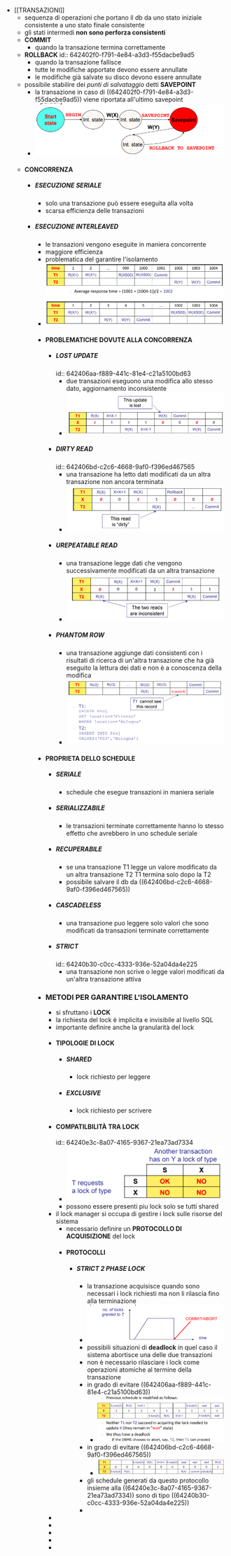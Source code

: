 - [[TRANSAZIONI]]
	- sequenza di operazioni che portano il db da uno stato iniziale consistente a uno stato finale consistente
	- gli stati intermedi **non sono perforza consistenti**
	- **COMMIT**
		- quando la transazione termina correttamente
	- **ROLLBACK**
	  id:: 642402f0-f791-4e84-a3d3-f55dacbe9ad5
		- quando la transazione fallisce
		- tutte le modifiche apportate devono essere annullate
		- le modifiche già salvate su disco devono essere annullate
	- possibile stabilire dei *punti di salvataggio* detti **SAVEPOINT**
		- la transazione in caso di ((642402f0-f791-4e84-a3d3-f55dacbe9ad5)) viene riportata all'ultimo savepoint
		- ![image.png](../assets/image_1680082202446_0.png)
	- #### CONCORRENZA
		- ##### ESECUZIONE SERIALE
			- solo una transazione può essere eseguita alla volta
			- scarsa efficienza delle transazioni
		- ##### ESECUZIONE INTERLEAVED
			- le transazioni vengono eseguite in maniera concorrente
			- maggiore efficienza
			- problematica del garantire l'isolamento
			- ![image.png](../assets/image_1680082481587_0.png)
			- #### PROBLEMATICHE DOVUTE ALLA CONCORRENZA
				- ##### LOST UPDATE
				  id:: 642406aa-f889-441c-81e4-c21a5100bd63
					- due transazioni eseguono una modifica allo stesso dato, aggiornamento inconsistente
					- ![image.png](../assets/image_1680083020660_0.png)
				- ##### DIRTY READ
				  id:: 642406bd-c2c6-4668-9af0-f396ed467565
					- una transazione ha letto dati modificati da un altra transazione non ancora terminata
					- ![image.png](../assets/image_1680083036998_0.png)
				- ##### UREPEATABLE READ
					- una transazione legge dati che vengono successivamente modificati da un altra transazione
					- ![image.png](../assets/image_1680083053217_0.png)
				- ##### PHANTOM ROW
					- una transazione aggiunge dati consistenti con i risultati di ricerca di un'altra transazione che ha già eseguito la lettura dei dati e non è a conoscenza della modifica
					- ![image.png](../assets/image_1680083074559_0.png)
			- #### PROPRIETA DELLO SCHEDULE
				- ##### SERIALE
					- schedule che esegue transazioni in maniera seriale
				- ##### SERIALIZZABILE
					- le transazioni terminate correttamente hanno lo stesso effetto che avrebbero in uno schedule seriale
				- ##### RECUPERABILE
					- se una transazione T1 legge un valore modificato da un altra transazione T2 T1 termina solo dopo la T2
					- possibile salvare il db da ((642406bd-c2c6-4668-9af0-f396ed467565))
				- ##### CASCADELESS
					- una transazione puo leggere solo valori che sono modificati da transazioni terminate correttamente
				- ##### STRICT
				  id:: 64240b30-c0cc-4333-936e-52a04da4e225
					- una transazione non scrive o legge valori modificati da un'altra transazione attiva
			- ### METODI PER GARANTIRE L'ISOLAMENTO
				- si sfruttano i **LOCK**
				- la richiesta del lock è implicita e invisibile al livello SQL
				- importante definire anche la granularità del lock
				- #### TIPOLOGIE DI LOCK
					- ##### SHARED
						- lock richiesto per leggere
					- ##### EXCLUSIVE
						- lock richiesto per scrivere
				- #### COMPATILBILITÀ TRA LOCK
				  id:: 64240e3c-8a07-4165-9367-21ea73ad7334
					- ![image.png](../assets/image_1680084611257_0.png)
					- possono essere presenti piu lock solo se tutti shared
				- il lock manager si occupa di gestire i lock sulle risorse del sistema
					- necessario definire un **PROTOCOLLO DI ACQUISIZIONE** del lock
					- #### PROTOCOLLI
						- ##### STRICT 2 PHASE LOCK
							- la transazione acquisisce quando sono necessari i lock richiesti ma non li rilascia fino alla terminazione
							- ![image.png](../assets/image_1680084903446_0.png)
							- possibili situazioni di **deadlock** in quel caso il sistema abortisce una delle due transazioni
							- non è necessario rilasciare i lock come operazioni atomiche al termine della transazione
							- in grado di evitare ((642406aa-f889-441c-81e4-c21a5100bd63))
								- ![image.png](../assets/image_1680085285142_0.png)
							- in grado di evitare ((642406bd-c2c6-4668-9af0-f396ed467565))
								- ![image.png](../assets/image_1680085451629_0.png)
							- gli schedule generati da questo protocollo insieme alla ((64240e3c-8a07-4165-9367-21ea73ad7334)) sono di tipo ((64240b30-c0cc-4333-936e-52a04da4e225))
							-
				-
				-
				-
				-
				-